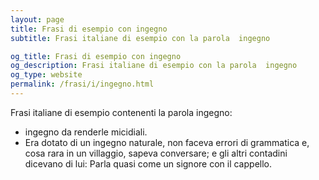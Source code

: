 ```yaml
---
layout: page
title: Frasi di esempio con ingegno 
subtitle: Frasi italiane di esempio con la parola  ingegno

og_title: Frasi di esempio con ingegno 
og_description: Frasi italiane di esempio con la parola  ingegno
og_type: website
permalink: /frasi/i/ingegno.html
---
```


Frasi italiane di esempio contenenti la parola ingegno:


- ingegno da renderle micidiali.
- Era dotato di un ingegno naturale, non faceva errori di grammatica e, cosa rara in un villaggio, sapeva conversare; e gli altri contadini dicevano di lui: Parla quasi come un signore con il cappello.
